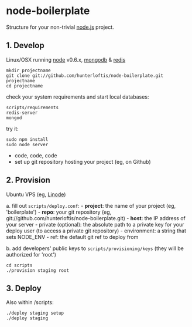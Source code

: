 # node-boilerplate
      
  Structure for your non-trivial [node.js](http://nodejs.org) project.

## 1. Develop

  Linux/OSX running [node](http://nodejs.org) v0.6.x, [mongodb](http://mongodb.org) & [redis](http://redis.io)

  ```shell
  mkdir projectname
  git clone git://github.com/hunterloftis/node-boilerplate.git projectname
  cd projectname
  ```

  check your system requirements and start local databases:

  ```shell
  scripts/requirements
  redis-server
  mongod
  ```

  try it:

  ```shell
  sudo npm install
  sudo node server
  ```

  - code, code, code
  - set up git repository hosting your project (eg, on Github)

## 2. Provision
  
  Ubuntu VPS (eg, [Linode](http://linode.com))

  a. fill out `scripts/deploy.conf`:
    - **project**: the name of your project (eg, 'boilerplate')
    - **repo**: your git repository (eg, git://github.com/hunterloftis/node-boilerplate.git)
    - **host**: the IP address of your server
    - private (optional): the absolute path to a private key for your deploy user (to access a private git repository)
    - environment: a string that sets NODE_ENV
    - ref: the default git ref to deploy from
  
  b. add developers' public keys to `scripts/provisioning/keys` (they will be authorized for 'root')
  
  ```
  cd scripts
  ./provision staging root
  ```

## 3. Deploy
  
  Also within /scripts:

  ```
  ./deploy staging setup
  ./deploy staging
  ```